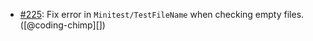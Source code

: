 * [#225](https://github.com/rubocop/rubocop-minitest/issues/225): Fix error in `Minitest/TestFileName` when checking empty files. ([@coding-chimp][])
